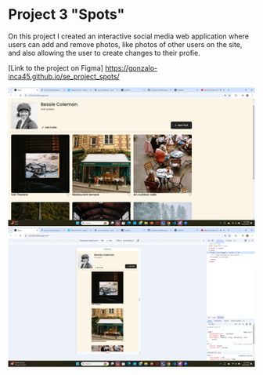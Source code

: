 # Project 3 "Spots"

On this project I created an interactive social media web application where users can add and remove photos, like photos of other users on the site, and also allowing the user to create changes to their profie.

[Link to the project on Figma] https://gonzalo-inca45.github.io/se_project_spots/

<img src="./images/Desktop.view.png" width="720">
<img src="./images/mobile.view.png" width= "720"
